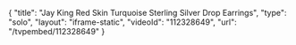 {
    "title": "Jay King Red Skin Turquoise Sterling Silver Drop Earrings",
    "type": "solo",
    "layout": "iframe-static",
    "videoId": "112328649",
    "url": "\/tvpembed\/112328649"
}